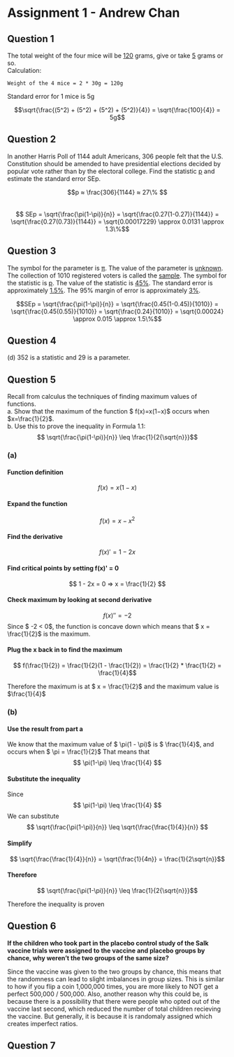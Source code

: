 # Assignment 1 - Andrew Chan
## Question 1
The total weight of the four mice will be <u>120</u> grams, give or take <u>5</u> grams or so.  
Calculation:
```
Weight of the 4 mice = 2 * 30g = 120g
```
Standard error for 1 mice is 5g  
  
$$\sqrt{\frac{(5^2) + (5^2) + (5^2) + (5^2)}{4}} = \sqrt{\frac{100}{4}} = 5g$$

## Question 2
In another Harris Poll of 1144 adult Americans, 306 people felt that the U.S. Constitution should be amended to have presidential elections decided by popular vote rather than by the electoral college. Find the statistic <ins>p</ins> and estimate the standard error SEp.  

$$p ≈ \frac{306}{1144} ≈ 27\% $$  
$$ SEp = \sqrt{\frac{\pi(1-\pi)}{n}} = \sqrt{\frac{0.27(1-0.27)}{1144}} = \sqrt{\frac{0.27(0.73)}{1144}} = \sqrt{0.00017229} \approx 0.0131 \approx 1.3\%$$

## Question 3
The symbol for the parameter is <u>π</u>. The value of the parameter is <u>unknown</u>. The collection of 1010 registered voters is called the <u>sample</u>. The symbol for the statistic is <u>p</u>. The value of the statistic is <u>45%</u>. The standard error is approximately <u>1.5%</u>. The 95% margin of error is approximately <u>3%</u>.

$$SEp = \sqrt{\frac{\pi(1-\pi)}{n}} = \sqrt{\frac{0.45(1-0.45)}{1010}} = \sqrt{\frac{0.45(0.55)}{1010}} = \sqrt{\frac{0.24}{1010}} = \sqrt{0.00024} \approx 0.015 \approx 1.5\%$$

## Question 4
(d) 352 is a statistic and 29 is a parameter.

## Question 5
Recall from calculus the techniques of finding maximum values of functions.  
a. Show that the maximum of the function $ f(x)=x(1−x)$ occurs when $x=\frac{1}{2}$​.  
b. Use this to prove the inequality in Formula 1.1:
$$ \sqrt{\frac{\pi(1-\pi)}{n}} \leq \frac{1}{2{\sqrt{n}}}$$
### (a)
#### Function definition
$$ f(x) = x(1 - x) $$
#### Expand the function
$$ f(x) = x - x^2$$
#### Find the derivative
$$ f(x)' = 1 - 2x $$
#### Find critical points by setting f(x)' = 0
$$ 1 - 2x = 0 => x = \frac{1}{2} $$
#### Check maximum by looking at second derivative
$$ f(x)'' = -2 $$
Since $ -2 < 0$, the function is concave down which means that $ x = \frac{1}{2}$ is the maximum.
#### Plug the x back in to find the maximum
$$ f(\frac{1}{2}) = \frac{1}{2}(1 - \frac{1}{2}) = \frac{1}{2} * \frac{1}{2} = \frac{1}{4}$$

Therefore the maximum is at $ x = \frac{1}{2}$ and the maximum value is $\frac{1}{4}$

### (b)
#### Use the result from part a
We know that the maximum value of $ \pi(1 - \pi)$ is $ \frac{1}{4}$, and occurs when $ \pi = \frac{1}{2}$
That means that  
$$ \pi(1-\pi) \leq \frac{1}{4} $$
#### Substitute the inequality
Since $$ \pi(1-\pi) \leq \frac{1}{4} $$
We can substitute
$$ \sqrt{\frac{\pi(1-\pi)}{n}} \leq \sqrt{\frac{\frac{1}{4}}{n}} $$
#### Simplify
$$ \sqrt{\frac{\frac{1}{4}}{n}} = \sqrt{\frac{1}{4n}} = \frac{1}{2\sqrt{n}}$$
#### Therefore
$$ \sqrt{\frac{\pi(1-\pi)}{n}} \leq \frac{1}{2{\sqrt{n}}}$$

Therefore the inequality is proven

## Question 6
**If the children who took part in the placebo control study of the Salk vaccine trials were assigned to the vaccine and placebo groups by chance, why weren’t the two groups of the same size?**

Since the vaccine was given to the two groups by chance, this means that the randomness can lead to slight imbalances in group sizes. This is similar to how if you flip a coin 1,000,000 times, you are more likely to NOT get a perfect 500,000 / 500,000. Also, another reason why this could be, is because there is a possibility that there were people who opted out of the vaccine last second, which reduced the number of total children recieving the vaccine. But generally, it is because it is randomaly assigned which creates imperfect ratios.

## Question 7